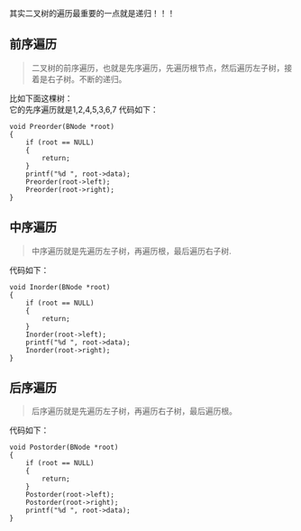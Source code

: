 
其实二叉树的遍历最重要的一点就是递归！！！
## 前序遍历
>二叉树的前序遍历，也就是先序遍历，先遍历根节点，然后遍历左子树，接着是右子树。不断的递归。

比如下面这棵树：<br>
它的先序遍历就是1,2,4,5,3,6,7
代码如下：

```
void Preorder(BNode *root)
{
	if (root == NULL)
	{
		return;
	}
	printf("%d ", root->data);
	Preorder(root->left);
	Preorder(root->right);
}
```
## 中序遍历
>中序遍历就是先遍历左子树，再遍历根，最后遍历右子树.

代码如下：

```
void Inorder(BNode *root)
{
	if (root == NULL)
	{
		return;
	}
	Inorder(root->left);
	printf("%d ", root->data);
	Inorder(root->right);
}
```
## 后序遍历
>后序遍历就是先遍历左子树，再遍历右子树，最后遍历根。

代码如下：

```
void Postorder(BNode *root)
{
	if (root == NULL)
	{
		return;
	}
	Postorder(root->left);
	Postorder(root->right);
	printf("%d ", root->data);
}
```
